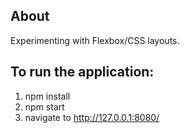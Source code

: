 ## About

Experimenting with Flexbox/CSS layouts.


## To run the application:

1. npm install
2. npm start
3. navigate to http://127.0.0.1:8080/
